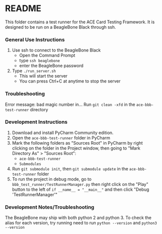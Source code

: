 # README #

This folder contains a test runner for the ACE Card Testing Framework.
It is designed to be run on a BeagleBone Black through ssh.

### General Use Instructions ###

1. Use ssh to connect to the BeagleBone Black
   - Open the Command Prompt
   - type `ssh beaglebone`
   - enter the BeagleBone password
2. Type `./run_server.sh`
   - This will start the server
   - You can press Ctrl+C at anytime to stop the server

### Troubleshooting ###

Error message: bad magic number in...
Run `git clean -xfd` in the `ace-bbb-test-runner` directory

### Development Instructions ###

1. Download and install PyCharm Community edition.
2. Open the `ace-bbb-test-runner` folder in PyCharm
3. Mark the following folders as "Sources Root" in PyCharm by right clicking on
   the folder in the Project window, then going to
   "Mark Directory As" > "Sources Root":
   - `ace-bbb-test-runner`
   - `Submodules`
4. Run `git submodule init`, then `git submodule update` in the
   `ace-bbb-test-runner` folder
5. To run the project in debug mode, go to
   `bbb_test_runner/TestRunnerManager.py`
   then right click on the "Play" button to the left of
   `if __name__ = "__main__"`
   and then click "Debug 'TestRunnerManager'"

### Development Notes/Troubleshooting ###

The BeagleBone may ship with both python 2 and python 3. To check the alias for
each version, try running need to run `python --version` and `python3 --version`
